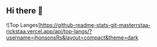 ## Hi there 👋

<!--
**jhonsonsRs/jhonsonsRs** is a ✨ _special_ ✨ repository because its `README.md` (this file) appears on your GitHub profile.

Here are some ideas to get you started:

- 🔭 I’m currently working on ...
- 🌱 I’m currently learning ...
- 👯 I’m looking to collaborate on ...
- 🤔 I’m looking for help with ...
- 💬 Ask me about ...
- 📫 How to reach me: ...
- 😄 Pronouns: ...
- ⚡ Fun fact: ...
--> 
![Top Langes]https://github-readme-stats-git-masterrstaa-rickstaa.vercel.app/api/top-langs/?username=jhonsonsRs&layout=compact&theme=dark
